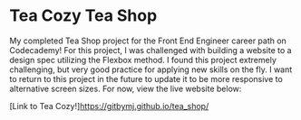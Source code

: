 # Tea Cozy Tea Shop

My completed Tea Shop project for the Front End Engineer career path on Codecademy!
For this project, I was challenged with building a website to a design spec utilizing the Flexbox method. I found this project extremely challenging, but very good practice for applying new skills on the fly. I want to return to this project in the future to update it to be more responsive to alternative screen sizes. For now, view the live website below:

[Link to Tea Cozy!]https://gitbymj.github.io/tea_shop/
